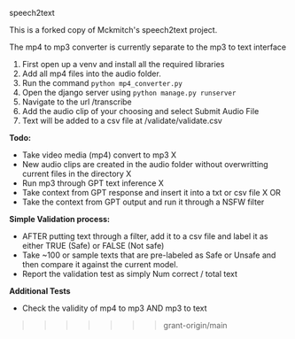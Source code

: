 speech2text

This is a forked copy of Mckmitch's speech2text project. 

The mp4 to mp3 converter is currently separate to the mp3 to text interface
1. First open up a venv and install all the required libraries
2. Add all mp4 files into the audio folder.
3. Run the command ```python mp4_converter.py```
4. Open the django server using  ```python manage.py runserver```
5. Navigate to the url /transcribe
6. Add the audio clip of your choosing and select Submit Audio File
7. Text will be added to a csv file at /validate/validate.csv

**Todo:**
- Take video media (mp4) convert to mp3 X
- New audio clips are created in the audio folder without overwritting current files in the directory X
- Run mp3 through GPT text inference X
- Take context from GPT response and insert it into a txt or csv file X
OR 
- Take the context from GPT output and run it through a NSFW filter

**Simple Validation process:**
- AFTER putting text through a filter, add it to a csv file and label it as either TRUE (Safe) or FALSE (Not safe)
- Take ~100 or sample texts that are pre-labeled as Safe or Unsafe and then compare it against the current model.
- Report the validation test as simply Num correct / total text

**Additional Tests**
- Check the validity of mp4 to mp3 AND mp3 to text
>>>>>>> grant-origin/main
